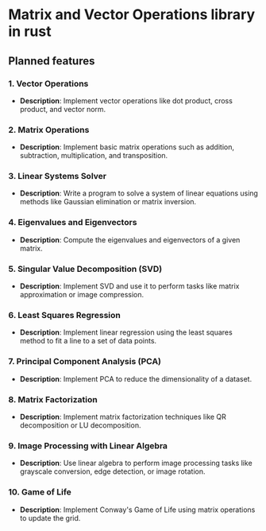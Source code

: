 # Matrix and Vector Operations library in rust

## Planned features

### 1. **Vector Operations**
   - **Description**: Implement vector operations like dot product, cross product, and vector norm.

### 2. **Matrix Operations**
   - **Description**: Implement basic matrix operations such as addition, subtraction, multiplication, and transposition.

### 3. **Linear Systems Solver**
   - **Description**: Write a program to solve a system of linear equations using methods like Gaussian elimination or matrix inversion.

### 4. **Eigenvalues and Eigenvectors**
   - **Description**: Compute the eigenvalues and eigenvectors of a given matrix.

### 5. **Singular Value Decomposition (SVD)**
   - **Description**: Implement SVD and use it to perform tasks like matrix approximation or image compression.

### 6. **Least Squares Regression**
   - **Description**: Implement linear regression using the least squares method to fit a line to a set of data points.

### 7. **Principal Component Analysis (PCA)**
   - **Description**: Implement PCA to reduce the dimensionality of a dataset.

### 8. **Matrix Factorization**
   - **Description**: Implement matrix factorization techniques like QR decomposition or LU decomposition.

### 9. **Image Processing with Linear Algebra**
   - **Description**: Use linear algebra to perform image processing tasks like grayscale conversion, edge detection, or image rotation.

### 10. **Game of Life**
   - **Description**: Implement Conway's Game of Life using matrix operations to update the grid.

